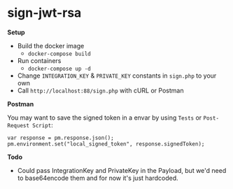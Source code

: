 # sign-jwt-rsa

**Setup**
- Build the docker image
  - `docker-compose build`
- Run containers
  - `docker-compose up -d`
- Change `INTEGRATION_KEY` & `PRIVATE_KEY` constants in `sign.php` to your own
- Call `http://localhost:88/sign.php` with cURL or Postman

**Postman**

You may want to save the signed token in a envar by using `Tests` or `Post-Request Script`:

```
var response = pm.response.json();
pm.environment.set("local_signed_token", response.signedToken);
```

**Todo**

- Could pass IntegrationKey and PrivateKey in the Payload, but we'd need to base64encode them and for now it's just hardcoded.